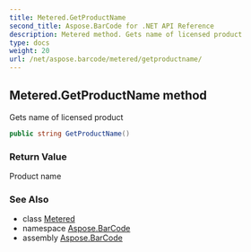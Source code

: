 ```yaml
---
title: Metered.GetProductName
second_title: Aspose.BarCode for .NET API Reference
description: Metered method. Gets name of licensed product
type: docs
weight: 20
url: /net/aspose.barcode/metered/getproductname/
---
```

## Metered.GetProductName method

Gets name of licensed product

```csharp
public string GetProductName()
```

### Return Value

Product name

### See Also

* class [Metered](../)
* namespace [Aspose.BarCode](../../../aspose.barcode/)
* assembly [Aspose.BarCode](../../../)


